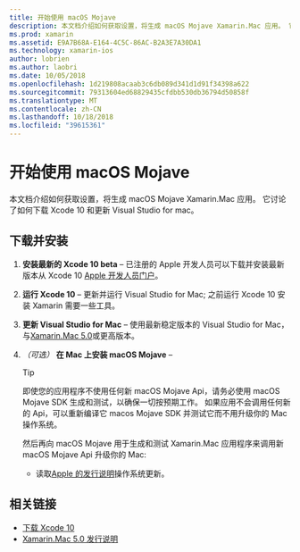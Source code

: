 ```yaml
---
title: 开始使用 macOS Mojave
description: 本文档介绍如何获取设置，将生成 macOS Mojave Xamarin.Mac 应用。 它讨论了如何下载 Xcode 10 和更新 Visual Studio for mac。
ms.prod: xamarin
ms.assetid: E9A7B68A-E164-4C5C-86AC-B2A3E7A30DA1
ms.technology: xamarin-ios
author: lobrien
ms.author: laobri
ms.date: 10/05/2018
ms.openlocfilehash: 1d219808acaab3c6db089d341d1d91f34398a622
ms.sourcegitcommit: 79313604ed68829435cfdbb530db36794d50858f
ms.translationtype: MT
ms.contentlocale: zh-CN
ms.lasthandoff: 10/18/2018
ms.locfileid: "39615361"
---
```

# <a name="get-started-with-macos-mojave"></a>开始使用 macOS Mojave

本文档介绍如何获取设置，将生成 macOS Mojave Xamarin.Mac 应用。 它讨论了如何下载 Xcode 10 和更新 Visual Studio for mac。

## <a name="download-and-install"></a>下载并安装

1. **安装最新的 Xcode 10 beta** – 已注册的 Apple 开发人员可以下载并安装最新版本从 Xcode 10 [Apple 开发人员门户](https://developer.apple.com/download/)。

2. **运行 Xcode 10** – 更新并运行 Visual Studio for Mac; 之前运行 Xcode 10 安装 Xamarin 需要一些工具。

3. **更新 Visual Studio for Mac** – 使用最新稳定版本的 Visual Studio for Mac，与[Xamarin.Mac 5.0](https://developer.xamarin.com/releases/mac/xamarin.mac_5/xamarin.mac_5.0/)或更高版本。

4. _（可选）_ **在 Mac 上安装 macOS Mojave** –

   > [!TIP]
   > 即使您的应用程序不使用任何新 macOS Mojave Api，请务必使用 macOS Mojave SDK 生成和测试，以确保一切按预期工作。 如果应用不会调用任何新的 Api，可以重新编译它 macos Mojave SDK 并测试它而不用升级你的 Mac 操作系统。
   >
   > 然后再向 macOS Mojave 用于生成和测试 Xamarin.Mac 应用程序来调用新 macOS Mojave Api 升级你的 Mac:
   >
   > - 读取[Apple 的发行说明](https://developer.apple.com/download/)操作系统更新。

## <a name="related-links"></a>相关链接

- [下载 Xcode 10](https://developer.apple.com/download/)
- [Xamarin.Mac 5.0 发行说明](https://developer.xamarin.com/releases/mac/xamarin.mac_5/xamarin.mac_5.0/)
